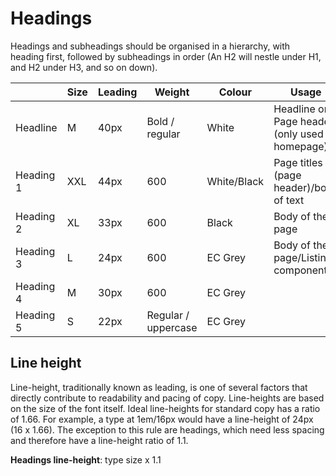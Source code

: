# Headings

Headings and subheadings should be organised in a hierarchy, with heading first, followed by subheadings in order (An H2 will nestle under H1, and H2 under H3, and so on down).

| | Size | Leading | Weight | Colour | Usage |
|------------|------------|------------|------------|------------|------------|
| Headline | M | 40px | Bold / regular | White | Headline on Page header (only used on homepage) |
| Heading 1 | XXL | 44px | 600 | White/Black | Page titles (page header)/body of text |
| Heading 2 | XL | 33px | 600 | Black | Body of the page |
| Heading 3 | L | 24px | 600 | EC Grey | Body of the page/Listing components |
| Heading 4 | M | 30px | 600 | EC Grey |  |
| Heading 5 | S | 22px | Regular / uppercase | EC Grey |  |

## Line height

Line-height, traditionally known as leading, is one of several factors that directly contribute to readability and pacing of copy. Line-heights are based on the size of the font itself. Ideal line-heights for standard copy has a ratio of 1.66. For example, a type at 1em/16px would have a line-height of 24px (16 x 1.66). The exception to this rule are headings, which need less spacing and therefore have a line-height ratio of 1.1.

**Headings line-height**: type size x 1.1
